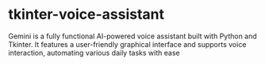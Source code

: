 # tkinter-voice-assistant
Gemini is a fully functional AI-powered voice assistant built with Python and Tkinter. It features a user-friendly graphical interface and supports voice interaction, automating various daily tasks with ease
